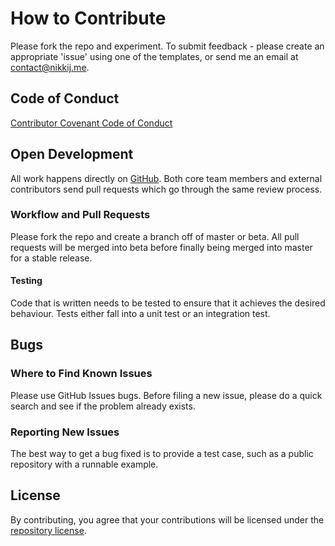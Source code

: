 # How to Contribute

Please fork the repo and experiment. To submit feedback - please create an appropriate 'issue' using one of the 
templates, or send me an email at contact@nikkij.me.

## Code of Conduct

[Contributor Covenant Code of Conduct](CODE_OF_CONDUCT.md)

## Open Development

All work happens directly on [GitHub](/). Both core team members and external contributors send pull requests which go through the same review process.

### Workflow and Pull Requests

Please fork the repo and create a branch off of master or beta. All pull requests will be merged into beta before
finally being merged into master for a stable release.

#### Testing

Code that is written needs to be tested to ensure that it achieves the desired behaviour. Tests either fall into a unit test or an integration test.

## Bugs

### Where to Find Known Issues

Please use GitHub Issues bugs. Before filing a new issue, please do a quick search and see if the problem already
exists.

### Reporting New Issues

The best way to get a bug fixed is to provide a test case, such as a public repository with a runnable example.


## License

By contributing, you agree that your contributions will be licensed under the [repository license](src/coq-api/license).
